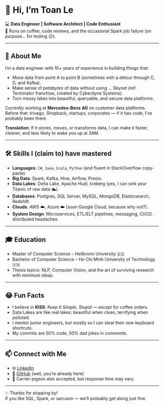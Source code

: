 # 👋 Hi, I’m Toan Le  

💻 **Data Engineer | Software Architect | Code Enthusiast**  
🍵 Runs on coffee, code reviews, and the occasional Spark job failure (on purpose… for testing 😉).  

---

## 🚀 About Me  
I’m a data engineer with 10+ years of experience in building things that:  
- Move data from point A to point B (sometimes with a detour through C, D, and Kafka).  
- Make sense of *petabytes* of data without using ... Skynet (ref: Terminator franchise, created by Cyberdyne Systems).  
- Turn messy lakes into beautiful, queryable, and secure data platforms.  

Currently working at **Mercedes-Benz AG** on customer data platforms.  
Before that: trivago, Shopback, startups, corporates — if it has code, I’ve probably been there.  

**Translation**: If it stores, moves, or transforms data, I can make it faster, cleaner, and less likely to wake you up at 3AM.  

---

## 🛠️ Skills I (claim to) have mastered  
- **Languages**: `C#`, `Java`, `Scala`, `Python` (and fluent in StackOverflow copy-paste).  
- **Big Data**: Spark, Kafka, Hive, Airflow, Presto.  
- **Data Lakes**: Delta Lake, Apache Hudi, Iceberg (yes, I can sink your Titanic of raw data 🛳️).  
- **Databases**: Postgres, SQL Server, MySQL, MongoDB, Elasticsearch, Redshift.  
- **Clouds**: AWS ☁️, Azure ☁️ (soon Google Cloud, because why not?).  
- **System Design**: Microservices, ETL/ELT pipelines, messaging, CI/CD, distributed headaches.  

---

## 🎓 Education  
- Master of Computer Science – Heilbronn University 🇩🇪  
- Bachelor of Computer Science – Ho Chi Minh University of Technology 🇻🇳  
- Thesis topics: NLP, Computer Vision, and the art of surviving research with minimum sleep.  

---

## 😂 Fun Facts  
- I believe in **KISS**: *Keep It Simple, Stupid* — except for coffee orders.  
- Data Lakes are like real lakes: beautiful when clean, terrifying when polluted.  
- I mentor junior engineers, but mostly so I can steal their new keyboard shortcuts.  
- My commits are 50% code, 50% dad jokes in comments.  

---

## 📫 Connect with Me  
- 🌐 [LinkedIn](https://www.linkedin.com/)  
- 🐙 [GitHub](https://github.com/) (well, you’re already here)  
- 📧 Carrier pigeon also accepted, but response time may vary.  

---

✨ Thanks for stopping by!  
If you like SQL, Spark, or sarcasm — we’ll probably get along just fine.
